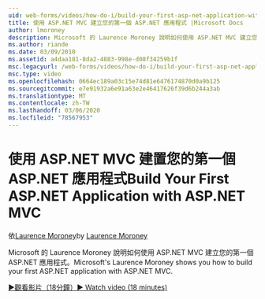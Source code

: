 ```yaml
---
uid: web-forms/videos/how-do-i/build-your-first-asp-net-application-with-asp-net-mvc
title: 使用 ASP.NET MVC 建立您的第一個 ASP.NET 應用程式 |Microsoft Docs
author: lmoroney
description: Microsoft 的 Laurence Moroney 說明如何使用 ASP.NET MVC 建立您的第一個 ASP.NET 應用程式。
ms.author: riande
ms.date: 03/09/2010
ms.assetid: a4daa181-8da2-4883-998e-d08f34259b1f
msc.legacyurl: /web-forms/videos/how-do-i/build-your-first-asp-net-application-with-asp-net-mvc
msc.type: video
ms.openlocfilehash: 0664ec189a03c15e74d81e6476174870d0a9b125
ms.sourcegitcommit: e7e91932a6e91a63e2e46417626f39d6b244a3ab
ms.translationtype: MT
ms.contentlocale: zh-TW
ms.lasthandoff: 03/06/2020
ms.locfileid: "78567953"
---
```

# <a name="build-your-first-aspnet-application-with-aspnet-mvc"></a><span data-ttu-id="8621f-103">使用 ASP.NET MVC 建置您的第一個 ASP.NET 應用程式</span><span class="sxs-lookup"><span data-stu-id="8621f-103">Build Your First ASP.NET Application with ASP.NET MVC</span></span>

<span data-ttu-id="8621f-104">依[Laurence Moroney](https://github.com/lmoroney)</span><span class="sxs-lookup"><span data-stu-id="8621f-104">by [Laurence Moroney](https://github.com/lmoroney)</span></span>

<span data-ttu-id="8621f-105">Microsoft 的 Laurence Moroney 說明如何使用 ASP.NET MVC 建立您的第一個 ASP.NET 應用程式。</span><span class="sxs-lookup"><span data-stu-id="8621f-105">Microsoft's Laurence Moroney shows you how to build your first ASP.NET application with ASP.NET MVC.</span></span>

[<span data-ttu-id="8621f-106">&#9654;觀看影片（18分鐘）</span><span class="sxs-lookup"><span data-stu-id="8621f-106">&#9654; Watch video (18 minutes)</span></span>](https://channel9.msdn.com/Blogs/ASP-NET-Site-Videos/build-your-first-asp-net-application-with-asp-net-mvc)
